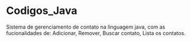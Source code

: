 # Codigos_Java
 Sistema de gerenciamento de contato na linguagem java, com as fucionalidades de: Adicionar, Remover, Buscar contato, Lista os contatos.
